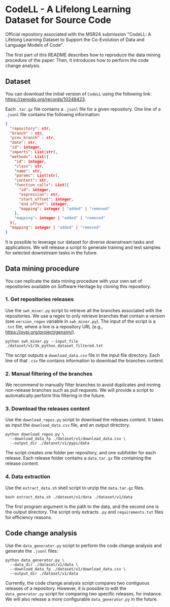 # CodeLL - A Lifelong Learning Dataset for Source Code

Official repository associated with the MSR24 submission "CodeLL: A Lifelong Learning Dataset to Support the Co-Evolution of Data and Language Models of Code".

The first part of this README describes how to reproduce the data mining procedure of the paper. Then, it introduces how to perform the code change analysis.

## Dataset

You can download the initial version of `CodeLL` using the following link: https://zenodo.org/records/10248423.

Each `.tar.gz` file contains a `.jsonl` file for a given repository. One line of a `.jsonl` file contains the following information:

```json
{     
  "repository": str, 
  "branch" : str, 
  "prev_branch" : str,
  "date": str, 
  "id": integer, 
  "imports": List[str],
  "methods": List[{
    "id": integer, 
    "class": str, 
    "name": str, 
    "params": List[str], 
    "content": str, 
    "function_calls": List[{
      "id": integer, 
      "expression": str,
      "start_offset": integer, 
      "end_offset": integer,
      "mapping": integer | "added" | "removed"
    },
    "mapping": integer | "added" | "removed"
  }],
  "mapping": integer | "added" | "removed"
}
```
It is possible to leverage our dataset for diverse downstream tasks and applications. We will release a script to generate training and test samples for selected downstream tasks in the future.



## Data mining procedure
You can replicate the data mining procedure with your own set of repositories available on Software Heritage by cloning this repository.

### 1. Get repositories releases

Use the `swh_miner.py` script to retrieve all the branches associated with the repositories.
We use a regex to only retrieve branches that contain a version (see `version_regex` variable in `swh_miner.py`).
The input of the script is a `.txt` file, where a line is a repository URL (e.g., https://pypi.org/project/gensim/).
```shell
python swh_miner.py --input_file ./dataset/v1/3k_python_dataset_filtered.txt
```
The script outputs a `download_data.csv` file in the input file directory. Each line of that `.csv` file contains information to download the branches content.

### 2. Manual filtering of the branches

We recommend to manually filter branches to avoid duplicates and mining non-release branches such as pull requests.
We will provide a script to automatically perform this filtering in the future.

### 3. Download the releases content
Use the `download_repos.py` script to download the releases content.
It takes as input the `download_data.csv` file, and an output directory.
```shell
python download_repos.py \
  --download_data_fp ./dataset/v1/download_data.csv \
  --output_dir ./dataset/v1/pypi/data
```
The script creates one folder per repository, and one subfolder for each release. 
Each release folder contains a `data.tar.gz` file containing the release content.

### 4. Data extraction
Use the `extract_data.sh` shell script to unzip the `data.tar.gz` files.
```shell
bash extract_data.sh ./dataset/v1/data ./dataset/v1/data
```
The first program argument is the path to the data, and the second one is the output directory.
The script only extracts `.py` and `requirements.txt` files for efficiency reasons. 

## Code change analysis
Use the `data_generator.py` script to perform the code change analysis and generate the `.jsonl` files:
```shell
python data_generator.py \
  --data_dir ./dataset/v1/data \
  --download_data_fp ./dataset/v1/download_data.csv \
  --output_dir ./dataset/v1/data
```
Currently, the code change analysis script compares two contiguous releases of a repository. 
However, it is possible to edit the `data_generator.py` script for comparing two specific releases, for instance. We will also release a more configurable `data_generator.py` in the future.